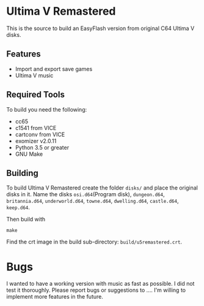 # Ultima V Remastered
This is the source to build an EasyFlash version from original C64 Ultima V
disks.

## Features
* Import and export save games
* Ultima V music

## Required Tools
To build you need the following:
* cc65
* c1541 from VICE
* cartconv from VICE
* exomizer v2.0.11
* Python 3.5 or greater
* GNU Make

## Building
To build Ultima V Remastered create the folder `disks/` and place the
original disks in it. Name the disks `osi.d64`(Program disk), `dungeon.d64`, `britannia.d64`, 
`underworld.d64`, `towne.d64`, `dwelling.d64`, `castle.d64`, `keep.d64`.

Then build with

```
make
```

Find the crt image in the build sub-directory: `build/u5remastered.crt`.

# Bugs

I wanted to have a working version with music as fast as possible. I did not
test it thoroughly. Please report bugs or suggestions to .... I'm willing to
implement more features in the future.
